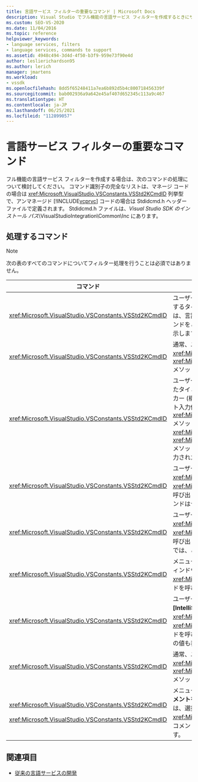 ```yaml
---
title: 言語サービス フィルターの重要なコマンド | Microsoft Docs
description: Visual Studio でフル機能の言語サービス フィルターを作成するときにサポートする必要がある重要なコマンドについて説明します。
ms.custom: SEO-VS-2020
ms.date: 11/04/2016
ms.topic: reference
helpviewer_keywords:
- language services, filters
- language services, commands to support
ms.assetid: 4948c494-3d4d-4f50-b3f9-959e73f90e4d
author: leslierichardson95
ms.author: lerich
manager: jmartens
ms.workload:
- vssdk
ms.openlocfilehash: 8dd5f65248411a7ea6b892d5b4c800718456339f
ms.sourcegitcommit: bab002936a9a642e45af407d652345c113a9c467
ms.translationtype: HT
ms.contentlocale: ja-JP
ms.lasthandoff: 06/25/2021
ms.locfileid: "112899057"
---
```

# <a name="important-commands-for-language-service-filters"></a>言語サービス フィルターの重要なコマンド
フル機能の言語サービス フィルターを作成する場合は、次のコマンドの処理について検討してください。 コマンド識別子の完全なリストは、マネージ コードの場合は <xref:Microsoft.VisualStudio.VSConstants.VSStd2KCmdID> 列挙型で、アンマネージド [!INCLUDE[vcprvc](../../code-quality/includes/vcprvc_md.md)] コードの場合は Stdidcmd.h ヘッダー ファイルで定義されます。 Stdidcmd.h ファイルは、*Visual Studio SDK のインストール パス*\VisualStudioIntegration\Common\Inc にあります。

## <a name="commands-to-handle"></a>処理するコマンド

> [!NOTE]
> 次の表のすべてのコマンドについてフィルター処理を行うことは必須ではありません。

|コマンド|説明|
|-------------|-----------------|
|<xref:Microsoft.VisualStudio.VSConstants.VSStd2KCmdID>|ユーザーが右クリックすると送信されます。 このコマンドは、ショートカット メニューを表示するタイミングであることを示します。 このコマンドを処理しない場合、テキスト エディターは、言語固有のコマンドを含まない既定のショートカット メニューを表示します。 独自のコマンドをこのメニューに含めるには、このコマンドを処理して独自にショートカット メニューを表示します。|
|<xref:Microsoft.VisualStudio.VSConstants.VSStd2KCmdID>|通常、ユーザーが Ctrl + J キーを押すと送信されます。 <xref:Microsoft.VisualStudio.TextManager.Interop.IVsTextView> の <xref:Microsoft.VisualStudio.TextManager.Interop.IVsTextView.UpdateCompletionStatus%2A> メソッドを呼び出して、ステートメント入力候補ボックスを表示します。|
|<xref:Microsoft.VisualStudio.VSConstants.VSStd2KCmdID>|ユーザーが文字を入力すると送信されます。 このコマンドを監視して、トリガー文字が入力されたタイミングを判断したり、ステートメント入力候補、メソッド ヒント、およびテキスト マーカー (構文の色分け、かっこの一致、エラーマーカーなど) を提供したりします。 ステートメント入力候補については <xref:Microsoft.VisualStudio.TextManager.Interop.IVsTextView> の <xref:Microsoft.VisualStudio.TextManager.Interop.IVsTextView.UpdateCompletionStatus%2A> メソッドを、メソッド ヒントについては <xref:Microsoft.VisualStudio.TextManager.Interop.IVsMethodTipWindow> の <xref:Microsoft.VisualStudio.TextManager.Interop.IVsMethodTipWindow.SetMethodData%2A> メソッドを呼び出します。 テキスト マーカーをサポートするには、このコマンドを監視し、入力された文字に呼応してマーカーを更新する必要があるかどうかを判断します。|
|<xref:Microsoft.VisualStudio.VSConstants.VSStd2KCmdID>|ユーザーが Enter キーを押すと送信されます。 このコマンドを監視して、<xref:Microsoft.VisualStudio.TextManager.Interop.IVsMethodData> の <xref:Microsoft.VisualStudio.TextManager.Interop.IVsMethodData.OnDismiss%2A> メソッドを呼び出してメソッド ヒント ウィンドウを閉じるタイミングを判断します。 既定では、このコマンドはテキスト ビューによって処理されます。|
|<xref:Microsoft.VisualStudio.VSConstants.VSStd2KCmdID>|ユーザーが Backspace キーを押すと送信されます。 <xref:Microsoft.VisualStudio.TextManager.Interop.IVsMethodData> の <xref:Microsoft.VisualStudio.TextManager.Interop.IVsMethodData.OnDismiss%2A> メソッドを呼び出してメソッド ヒント ウィンドウを閉じるタイミングを判断するために監視します。 既定では、このコマンドはテキスト ビューによって処理されます。|
|<xref:Microsoft.VisualStudio.VSConstants.VSStd2KCmdID>|メニューまたはショートカット キーから送信されます。 パラメーター情報を使用してヒント ウィンドウを更新するには、<xref:Microsoft.VisualStudio.TextManager.Interop.IVsTextView> の <xref:Microsoft.VisualStudio.TextManager.Interop.IVsTextView.UpdateTipWindow%2A> メソッドを呼び出します。|
|<xref:Microsoft.VisualStudio.VSConstants.VSStd2KCmdID>|ユーザーがマウス カーソルを変数に合わせて (変数の位置まで動かして) **[編集]** メニューの **[IntelliSense]** から **[クイック ヒント]** を選択すると送信されます。 <xref:Microsoft.VisualStudio.TextManager.Interop.IVsTextView> の <xref:Microsoft.VisualStudio.TextManager.Interop.IVsTextView.UpdateTipWindow%2A> メソッドを呼び出して、変数の型をヒントに返します。 デバッグがアクティブな場合、ヒントには変数の値も表示されます。|
|<xref:Microsoft.VisualStudio.VSConstants.VSStd2KCmdID>|通常、ユーザーが Ctrl + Space キーを押すと送信されます。 このコマンドは、<xref:Microsoft.VisualStudio.TextManager.Interop.IVsTextView> の <xref:Microsoft.VisualStudio.TextManager.Interop.IVsTextView.UpdateCompletionStatus%2A> メソッドを呼び出すよう言語サービスに指示します。|
|<xref:Microsoft.VisualStudio.VSConstants.VSStd2KCmdID><br /><br /> <xref:Microsoft.VisualStudio.VSConstants.VSStd2KCmdID>|メニュー (通常は、 **[編集]** メニューの **[詳細設定]** の **[選択範囲のコメント]** または **[選択範囲のコメントを解除]** ) から送信されます。 <xref:Microsoft.VisualStudio.VSConstants.VSStd2KCmdID> は、選択したテキストをユーザーがコメント アウトすることを示します。<xref:Microsoft.VisualStudio.VSConstants.VSStd2KCmdID> は、選択したテキストをユーザーがコメント解除することを示します。 これらのコマンドは、言語サービスによる実装のみが可能です。|

## <a name="see-also"></a>関連項目
- [従来の言語サービスの開発](../../extensibility/internals/developing-a-legacy-language-service.md)
